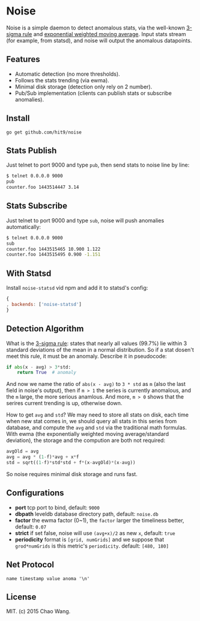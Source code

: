 Noise
=====

Noise is a simple daemon to detect anomalous stats, via the well-known
[3-sigma rule](https://en.wikipedia.org/wiki/68%E2%80%9395%E2%80%9399.7_rule)
and [exponential weighted moving average](https://en.wikipedia.org/wiki/Moving_average).
Input stats stream (for example, from statsd), and noise will output the
anomalous datapoints.

Features
--------

* Automatic detection (no more thresholds).
* Follows the stats trending (via ewma).
* Minimal disk storage (detection only rely on 2 number).
* Pub/Sub implementation (clients can publish stats or subscribe anomalies).

Install
-------

    go get github.com/hit9/noise

Stats Publish
-------------

Just telnet to port 9000 and type `pub`, then send stats to noise line by line:

```bash
$ telnet 0.0.0.0 9000
pub
counter.foo 1443514447 3.14
```

Stats Subscribe
---------------

Just telnet to port 9000 and type `sub`, noise will push anomalies automatically:

```bash
$ telnet 0.0.0.0 9000
sub
counter.foo 1443515465 10.900 1.122
counter.foo 1443515495 0.900 -1.151
```

With Statsd
-----------

Install `noise-statsd` vid npm and add it to statsd's config:

```js
{
, backends: ['noise-statsd']
}
```

Detection Algorithm
-------------------

What is the [3-sigma rule](https://en.wikipedia.org/wiki/68–95–99.7_rule):
states that nearly all values (99.7%) lie within 3 standard
deviations of the mean in a normal distribution. So if a stat dosen't meet
this rule, it must be an anomaly. Describe it in pseudocode:

```python
if abs(x - avg) > 3*std:
    return True  # anomaly
```

And now we name the ratio of `abs(x - avg)` to `3 * std` as `m` (also the last
field in noise's output), then if `m > 1` the series is currently anomalous,
and the `m` large, the more serious anamlous. And more, `m > 0` shows that the
serires current trending is up, otherwise down.

How to get `avg` and `std`? We may need to store all stats on disk, each time
when new stat comes in, we should query all stats in this series from database,
and compute the `avg` and `std` via the traditional math formulas. With ewma (the
exponentially weighted moving average/standard deviation), the storage and the compution
are both not required:

```python
avgOld = avg
avg = avg * (1-f)*avg + x*f
std = sqrt((1-f)*std*std + f*(x-avgOld)*(x-avg))
```

So noise requires minimal disk storage and runs fast.

Configurations
--------------
* **port** tcp port to bind, default: `9000`
* **dbpath** leveldb database directory path, default: `noise.db`
* **factor** the ewma factor (0~1), the `factor` larger the timeliness better, default: `0.07`
* **strict** if set false, noise will use `(avg+x)/2` as new `x`, default: `true`
* **periodicity** format is `[grid, numGrids]` and we suppose that `grod*numGrids` is
  this metric's `periodicity`. default: `[480, 180]`

Net Protocol
------------

```
name timestamp value anoma '\n'
```

License
--------

MIT. (c) 2015 Chao Wang.

